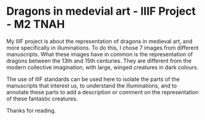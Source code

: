 # Dragons in medevial art - IIIF Project - M2 TNAH

My IIIF project is about the representation of dragons in medieval art, and more specifically in illuminations. To do this, I chose 7 images from different manuscripts. 
What these images have in common is the representation of dragons between the 13th and 15th centuries. They are different from the modern collective imagination, with large, winged creatures in dark colours. 

The use of IIIF standards can be used here to isolate the parts of the manuscripts that interest us, to understand the illuminations, and to annotate these parts to add a description or comment on the representation of these fantastic creatures. 


Thanks for reading. 
